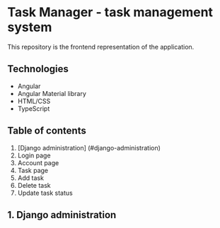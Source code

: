 # Task Manager - task management system

This repository is the frontend representation of the application.

## Technologies

* Angular
* Angular Material library
* HTML/CSS
* TypeScript


## Table of contents

1. [Django administration] (#django-administration)
2. Login page
3. Account page
4. Task page
5. Add task
6. Delete task
7. Update task status

<a  name="django-administration"></a> 
## 1. Django administration


